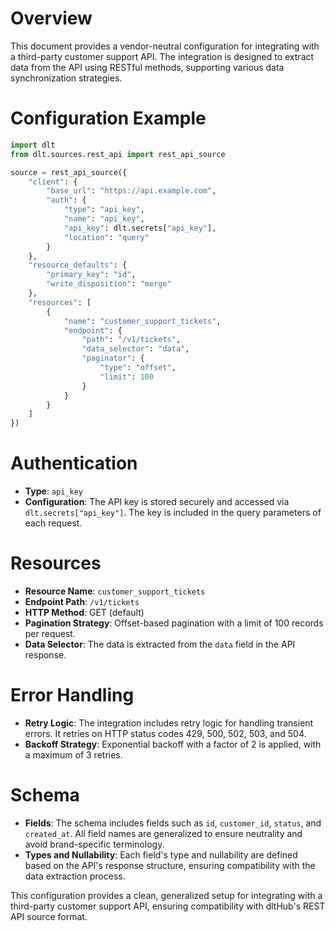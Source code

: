 # Overview

This document provides a vendor-neutral configuration for integrating with a third-party customer support API. The integration is designed to extract data from the API using RESTful methods, supporting various data synchronization strategies.

# Configuration Example

```python
import dlt
from dlt.sources.rest_api import rest_api_source

source = rest_api_source({
    "client": {
        "base_url": "https://api.example.com",
        "auth": {
            "type": "api_key",
            "name": "api_key",
            "api_key": dlt.secrets["api_key"],
            "location": "query"
        }
    },
    "resource_defaults": {
        "primary_key": "id",
        "write_disposition": "merge"
    },
    "resources": [
        {
            "name": "customer_support_tickets",
            "endpoint": {
                "path": "/v1/tickets",
                "data_selector": "data",
                "paginator": {
                    "type": "offset",
                    "limit": 100
                }
            }
        }
    ]
})
```

# Authentication

- **Type**: `api_key`
- **Configuration**: The API key is stored securely and accessed via `dlt.secrets["api_key"]`. The key is included in the query parameters of each request.

# Resources

- **Resource Name**: `customer_support_tickets`
- **Endpoint Path**: `/v1/tickets`
- **HTTP Method**: GET (default)
- **Pagination Strategy**: Offset-based pagination with a limit of 100 records per request.
- **Data Selector**: The data is extracted from the `data` field in the API response.

# Error Handling

- **Retry Logic**: The integration includes retry logic for handling transient errors. It retries on HTTP status codes 429, 500, 502, 503, and 504.
- **Backoff Strategy**: Exponential backoff with a factor of 2 is applied, with a maximum of 3 retries.

# Schema

- **Fields**: The schema includes fields such as `id`, `customer_id`, `status`, and `created_at`. All field names are generalized to ensure neutrality and avoid brand-specific terminology.
- **Types and Nullability**: Each field's type and nullability are defined based on the API's response structure, ensuring compatibility with the data extraction process.

This configuration provides a clean, generalized setup for integrating with a third-party customer support API, ensuring compatibility with dltHub's REST API source format.